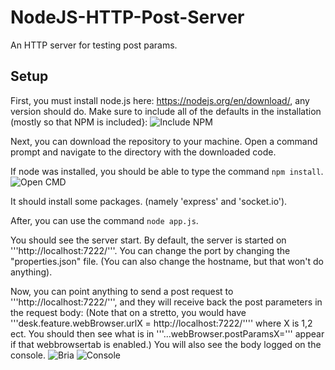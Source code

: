 # NodeJS-HTTP-Post-Server
 An HTTP server for testing post params.
 
## Setup
First, you must install node.js here: https://nodejs.org/en/download/, any version should do.
Make sure to include all of the defaults in the installation (mostly so that NPM is included}:
![Include NPM](https://ibb.co/tcV0Mkv)

Next, you can download the repository to your machine. Open a command prompt and navigate to the directory with the downloaded code.

If node was installed, you should be able to type the command ```npm install```.
![Open CMD](https://ibb.co/Gp0J3LY)

It should install some packages. (namely 'express' and 'socket.io').

After, you can use the command ```node app.js```. 

You should see the server start. By default, the server is started on '''http://localhost:7222/'''.
You can change the port by changing the "properties.json" file. (You can also change the hostname, but that won't do anything).

Now, you can point anything to send a post request to '''http://localhost:7222/''', and they will receive back the post parameters in the request body:
(Note that on a stretto, you would have '''desk.feature.webBrowser.urlX = http://localhost:7222/'''' where X is 1,2 ect. You should then see what is in '''...webBrowser.postParamsX=''' appear if that webbrowsertab is enabled.)
You will also see the body logged on the console.
![Bria](https://ibb.co/X8b8RbW)
![Console](https://ibb.co/0snn6gJ)